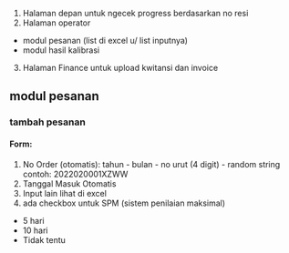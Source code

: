 1. Halaman depan untuk ngecek progress berdasarkan no resi
2. Halaman operator
  - modul pesanan (list di excel u/ list inputnya)
  - modul hasil kalibrasi 
3. Halaman Finance untuk upload kwitansi dan invoice 


## modul pesanan

### tambah pesanan
#### Form:
1. No Order (otomatis): tahun - bulan - no urut (4 digit) - random string <br />
  contoh: 2022020001XZWW
2. Tanggal Masuk Otomatis
3. Input lain lihat di excel
4. ada checkbox untuk SPM (sistem penilaian maksimal)
  - 5 hari
  - 10 hari
  - Tidak tentu